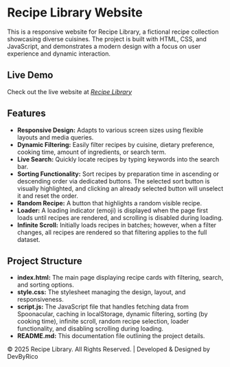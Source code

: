 # Recipe Library Website

This is a responsive website for Recipe Library, a fictional recipe collection showcasing diverse cuisines.
The project is built with HTML, CSS, and JavaScript, and demonstrates a modern design with a focus on user experience and dynamic interaction.

## Live Demo

Check out the live website at _[Recipe Library](https://my-recipe-library.netlify.app/)_

## Features

- **Responsive Design:** Adapts to various screen sizes using flexible layouts and media queries.
- **Dynamic Filtering:** Easily filter recipes by cuisine, dietary preference, cooking time, amount of ingredients, or search term.
- **Live Search:** Quickly locate recipes by typing keywords into the search bar.
- **Sorting Functionality:** Sort recipes by preparation time in ascending or descending order via dedicated buttons. The selected sort button is visually highlighted, and clicking an already selected button will unselect it and reset the order.
- **Random Recipe:** A button that highlights a random visible recipe.
- **Loader:** A loading indicator (emoji) is displayed when the page first loads until recipes are rendered, and scrolling is disabled during loading.
- **Infinite Scroll:** Initially loads recipes in batches; however, when a filter changes, all recipes are rendered so that filtering applies to the full dataset.

## Project Structure

- **index.html:** The main page displaying recipe cards with filtering, search, and sorting options.
- **style.css:** The stylesheet managing the design, layout, and responsiveness.
- **script.js:** The JavaScript file that handles fetching data from Spoonacular, caching in localStorage, dynamic filtering, sorting (by cooking time), infinite scroll, random recipe selection, loader functionality, and disabling scrolling during loading.
- **README.md:** This documentation file outlining the project details.

© 2025 Recipe Library. All Rights Reserved. | Developed & Designed by DevByRico
